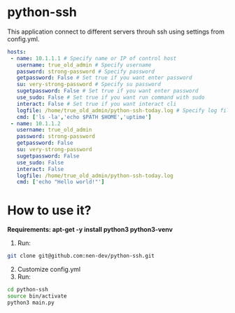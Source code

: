 # python-ssh
This application connect to different servers throuh ssh using settings from config.yml.

```yml
hosts:
 - name: 10.1.1.1 # Specify name or IP of control host
   username: true_old_admin # Specify username 
   password: strong-password # Specify password
   getpassword: False # Set true if you want enter password
   su: very-strong-password # Specify su password
   sugetpassword: False # Set true if you want enter password
   use_sudo: False # Set true if you want run command with sudo
   interact: False # Set true if you want interact cli 
   logfile: /home/true_old_admin/python-ssh-today.log # Specify log file path
   cmd: ['ls -la','echo $PATH $HOME','uptime']
 - name: 10.1.1.2 
   username: true_old_admin
   password: strong-password 
   getpassword: False 
   su: very-strong-password 
   sugetpassword: False 
   use_sudo: False 
   interact: False 
   logfile: /home/true_old_admin/python-ssh-today.log
   cmd: ['echo "Hello world!"']
```
# How to use it?

**Requirements: apt-get -y install python3 python3-venv**

1) Run:
```bash
git clone git@github.com:nen-dev/python-ssh.git
```
2) Customize config.yml
3) Run:
```bash
cd python-ssh
source bin/activate
python3 main.py
```
